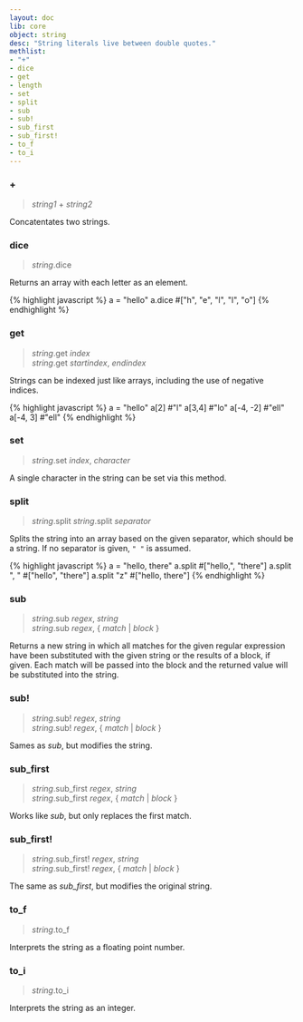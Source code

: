 ```yaml
---
layout: doc
lib: core
object: string
desc: "String literals live between double quotes."
methlist:
- "+"
- dice
- get
- length
- set
- split
- sub
- sub!
- sub_first
- sub_first!
- to_f
- to_i
---
```


### \+
> _string1_ \+ _string2_

Concatentates two strings.

### dice
>_string_.dice

Returns an array with each letter as an element.

{% highlight javascript %}
a = "hello"
a.dice   #["h", "e", "l", "l", "o"]
{% endhighlight %}

### get
>_string_.get _index_  
>_string_.get _startindex_, _endindex_

Strings can be indexed just like arrays, including the use of negative indices.

{% highlight javascript %}
a = "hello"
a[2]       #"l"
a[3,4]     #"lo"
a[-4, -2]  #"ell"
a[-4, 3]   #"ell"
{% endhighlight %}

### set
>_string_.set _index_, _character_

A single character in the string can be set via this method.

### split
>_string_.split
>_string_.split _separator_

Splits the string into an array based on the given separator, which should be a string. If no separator is given, `" "` is assumed.

{% highlight javascript %}
a = "hello, there"
a.split       #["hello,", "there"]
a.split ", "  #["hello", "there"]
a.split "z"   #["hello, there"]
{% endhighlight %}

### sub
>_string_.sub _regex_, _string_  
>_string_.sub _regex_, { _match_ | _block_ }

Returns a new string in which all matches for the given regular expression have been substituted with the given string or the results of a block, if given. Each match will be passed into the block and the returned value will be substituted into the string.

### sub!
>_string_.sub! _regex_, _string_  
>_string_.sub! _regex_, { _match_ | _block_ }

Sames as *sub*, but modifies the string.

### sub\_first
>_string_.sub\_first _regex_, _string_  
>_string_.sub\_first _regex_, { _match_ | _block_ }

Works like *sub*, but only replaces the first match.

### sub\_first!
>_string_.sub\_first! _regex_, _string_  
>_string_.sub\_first! _regex_, { _match_ | _block_ }

The same as *sub\_first*, but modifies the original string.

### to\_f
>_string_.to\_f

Interprets the string as a floating point number.

### to\_i
>_string_.to\_i

Interprets the string as an integer.
